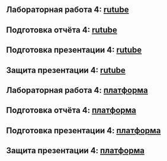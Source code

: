 ## Лабораторная работа 4: [rutube](https://rutube.ru/video/private/9a1881cfef9d4f644ffac719702497bc/?p=n4X-s1fLeLgbrrxpqK5TJg)
## Подготовка отчёта 4: [rutube](https://rutube.ru/video/private/699d4f9269ba47a9b9e985e1df6a8e88/?p=dfv2yIYPIdox5lmUz0biLQ)
## Подготовка презентации 4: [rutube](https://rutube.ru/video/private/227953116e3b9313a53f69a117a69c6d/?p=9cbcFbh6BeQTbaNvBMeb7g)
## Защита презентации 4: [rutube](https://rutube.ru/video/private/0323f4f0accd6be9152af8440c406c67/?p=J2lbyyv8Krgz475F3EkQaQ)

## Лабораторная работа 4: [платформа](https://plvideo.ru/watch?v=YCzOXgrqQJdy)
## Подготовка отчёта 4: [платформа](https://plvideo.ru/watch?v=LrkNLOpAQ8kQ)
## Подготовка презентации 4: [платформа](https://plvideo.ru/watch?v=5EXS1-3UF7ga)
## Защита презентации 4: [платформа](https://plvideo.ru/watch?v=CnOTajEzUBKZ)
